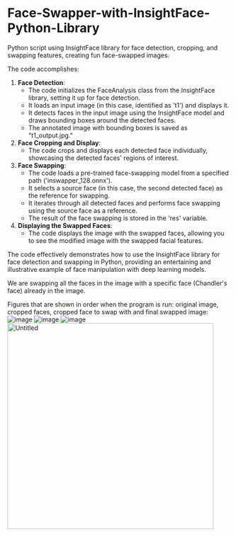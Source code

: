 # Face-Swapper-with-InsightFace-Python-Library
Python script using InsightFace library for face detection, cropping, and swapping features, creating fun face-swapped images.


The code accomplishes:

1. **Face Detection**:
    - The code initializes the FaceAnalysis class from the InsightFace library, setting it up for face detection.
    - It loads an input image (in this case, identified as 't1') and displays it.
    - It detects faces in the input image using the InsightFace model and draws bounding boxes around the detected faces.
    - The annotated image with bounding boxes is saved as "t1_output.jpg."
2. **Face Cropping and Display**:
    - The code crops and displays each detected face individually, showcasing the detected faces' regions of interest.
3. **Face Swapping**:
    - The code loads a pre-trained face-swapping model from a specified path ('inswapper_128.onnx').
    - It selects a source face (in this case, the second detected face) as the reference for swapping.
    - It iterates through all detected faces and performs face swapping using the source face as a reference.
    - The result of the face swapping is stored in the 'res' variable.
4. **Displaying the Swapped Faces**:
    - The code displays the image with the swapped faces, allowing you to see the modified image with the swapped facial features.


The code effectively demonstrates how to use the InsightFace library for face detection and swapping in Python, providing an entertaining and illustrative example of face manipulation with deep learning models.

We are swapping all the faces in the image with a specific face (Chandler's face) already in the image.

Figures that are shown in order when the program is run: original image, cropped faces, cropped face to swap with and final swapped image:
![image](https://github.com/rshwati/Face-Swapper-with-InsightFace-Python-Library/assets/136934368/cc7cca71-e4a0-4d19-a9ae-c6ef4d6c98bf)
![image](https://github.com/rshwati/Face-Swapper-with-InsightFace-Python-Library/assets/136934368/691b8449-5c29-4e35-a056-ad31854f09ce)
![image](https://github.com/rshwati/Face-Swapper-with-InsightFace-Python-Library/assets/136934368/764640e8-7e72-4c1a-9b4c-3a53142e7d19)
<img width="465" alt="Untitled" src="https://github.com/rshwati/Face-Swapper-with-InsightFace-Python-Library/assets/136934368/7e370405-dd35-49ad-b520-fcb5c36028a3">


